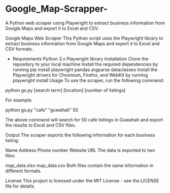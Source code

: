 # Google_Map-Scrapper-
A Python web scraper using Playwright to extract business information from Google Maps and export it to Excel and CSV.

Google Maps Web Scraper
This Python script uses the Playwright library to extract business information from Google Maps and export it to Excel and CSV formats.

 * Requirements
 Python 3.x
 Playwright library
 Installation
 Clone the repository to your local machine
 Install the required dependencies by running pip install playwright pandas argparse dataclasses
 Install the Playwright drivers for Chromium, Firefox, and WebKit by running playwright install
  Usage
   To use the scraper, run the following command:

 python gs.py [search term] [location] [number of listings]

 For example:

  python gs.py "cafe" "guwahati" 50

  The above command will search for 50 cafe listings in Guwahati and export the results to Excel and CSV files.

   Output
  The scraper exports the following information for each business listing:

  Name
 Address
 Phone number
 Website URL
 The data is exported to two files:

 map_data.xlsx
 map_data.csv
  Both files contain the same information in different formats.

   License
This project is licensed under the MIT License - see the LICENSE file for details.
